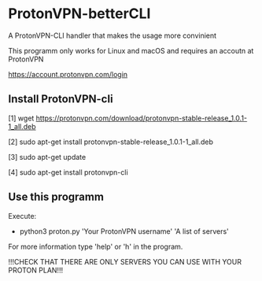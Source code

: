 # ProtonVPN-betterCLI
A ProtonVPN-CLI handler that makes the usage more convinient

This programm only works for Linux and macOS and requires an accoutn at ProtonVPN

https://account.protonvpn.com/login



## Install ProtonVPN-cli

[1] wget https://protonvpn.com/download/protonvpn-stable-release_1.0.1-1_all.deb

[2] sudo apt-get install protonvpn-stable-release_1.0.1-1_all.deb

[3] sudo apt-get update

[4] sudo apt-get install protonvpn-cli



## Use this programm
Execute:
- python3 proton.py 'Your ProtonVPN username' 'A list of servers'
  
  
For more information type 'help' or 'h' in the program. 
  
 !!!CHECK THAT THERE ARE ONLY SERVERS YOU CAN USE WITH YOUR PROTON PLAN!!!
